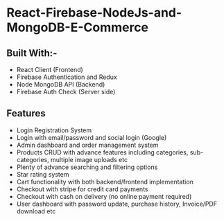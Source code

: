 # React-Firebase-NodeJs-and-MongoDB-E-Commerce

## Built With:- ##
* React Client (Frontend)
* Firebase Authentication and Redux
* Node MongoDB API (Backend)
* Firebase Auth Check (Server side)

## Features ##
* Login Registration System
* Login with email/password and social login (Google)
* Admin dashboard and order management system
* Products CRUD with advance features including categories, sub-categories, multiple image uploads etc
* Plenty of advance searching and filtering options
* Star rating system
* Cart functionality with both backend/frontend implementation
* Checkout with stripe for credit card payments
* Checkout with cash on delivery (no online payment required)
* User dashboard with password update, purchase history, Invoice/PDF download etc